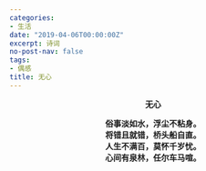 ```yaml
---
categories:
- 生活
date: "2019-04-06T00:00:00Z"
excerpt: 诗词
no-post-nav: false
tags:
- 偶感
title: 无心
---
```


**<center>无心</center>**

**<center>俗事淡如水，浮尘不粘身。</center>**
**<center>将错且就错，桥头船自直。</center>**
**<center>人生不满百，莫怀千岁忧。</center>**
**<center>心间有泉林，任尔车马喧。</center>**